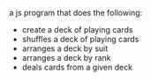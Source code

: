 a js program that does the following: 
- create a deck of playing cards
- shuffles a deck of playing cards
- arranges a deck by suit
- arranges a deck by rank
- deals cards from a given deck 
